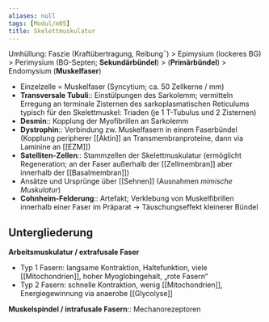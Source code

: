 ```yaml
---
aliases: null
tags: [Modul/m05]
title: Skelettmuskulatur
---
```

Umhüllung: Faszie (Kraftübertragung, Reibung¯) > Epimysium (lockeres BG) > Perimysium (BG-Septen; **Sekundärbündel**) > (**Primärbündel**) > Endomysium (**Muskelfaser**)

- Einzelzelle = Muskelfaser (Syncytium; ca. 50 Zellkerne / mm)
- **Transversale Tubuli**:: Einstülpungen des Sarkolemm; vermitteln Erregung an terminale Zisternen des sarkoplasmatischen Reticulums typisch für den Skelettmuskel: Triaden (je 1 T-Tubulus und 2 Zisternen)
- **Desmin**:: Kopplung der Myofibrillen an Sarkolemm
- **Dystrophin**:: Verbindung zw. Muskelfasern in einem Faserbündel (Kopplung peripherer [[Aktin]] an Transmembranproteine, dann via Laminine an [[EZM]])
- **Satelliten-Zellen**:: Stammzellen der Skelettmuskulatur (ermöglicht Regeneration; an der Faser außerhalb der [[Zellmembran]] aber innerhalb der [[Basalmembran]])
- Ansätze und Ursprünge über [[Sehnen]] (Ausnahmen  *mimische Muskulatur*)
- **Cohnheim-Felderung**:: Artefakt; Verklebung von Muskelfibrillen innerhalb einer Faser im Präparat → Täuschungseffekt kleinerer Bündel

## Untergliederung

**Arbeitsmuskulatur / extrafusale Faser**

- Typ 1 Fasern: langsame Kontraktion, Haltefunktion, viele [[Mitochondrien]], hoher Myoglobingehalt, „rote Fasern“
- Typ 2 Fasern: schnelle Kontraktion, wenig [[Mitochondrien]], Energiegewinnung via anaerobe [[Glycolyse]]

**Muskelspindel / intrafusale Fasern**:: Mechanorezeptoren